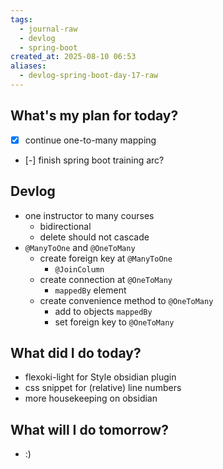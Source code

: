 ```yaml
---
tags:
  - journal-raw
  - devlog
  - spring-boot
created_at: 2025-08-10 06:53
aliases:
  - devlog-spring-boot-day-17-raw
---
```

## What's my plan for today?
- [x] continue one-to-many mapping
- [-] finish spring boot training arc?

## Devlog
- one instructor to many courses
	- bidirectional
	- delete should not cascade
- `@ManyToOne` and `@OneToMany` 
	- create foreign key at `@ManyToOne`
		- `@JoinColumn`
	- create connection at `@OneToMany`
		- `mappedBy` element
	- create convenience method to `@OneToMany`
		- add to objects `mappedBy`
		- set foreign key to `@OneToMany`

## What did I do today?
- flexoki-light for Style obsidian plugin
- css snippet for (relative) line numbers
- more housekeeping on obsidian

## What will I do tomorrow?
- :)